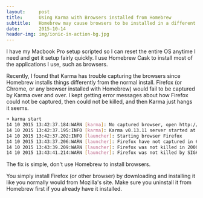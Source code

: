 ```yaml
---
layout:     post
title:      Using Karma with Browsers installed from Homebrew
subtitle:   Homebrew may cause browsers to be installed in a different way 
date:       2015-10-14
header-img: img/ionic-in-action-bg.jpg
---
```


I have my Macbook Pro setup scripted so I can reset the entire OS anytime I need and get it setup fairly quickly. I use Homebrew Cask to install most of the applications I use, such as browsers.

Recently, I found that Karma has trouble capturing the browsers since Homebrew installs things differently from the normal install. Firefox (or Chrome, or any browser installed with Homebrew) would fail to be captured by Karma over and over. I kept getting error messages about how Firefox could not be captured, then could not be killed, and then Karma just hangs it seems.

```bash
➜ karma start
14 10 2015 13:42:37.184:WARN [karma]: No captured browser, open http://localhost:9876/
14 10 2015 13:42:37.195:INFO [karma]: Karma v0.13.11 server started at http://localhost:9876/
14 10 2015 13:42:37.202:INFO [launcher]: Starting browser Firefox
14 10 2015 13:43:37.206:WARN [launcher]: Firefox have not captured in 60000 ms, killing.
14 10 2015 13:43:39.209:WARN [launcher]: Firefox was not killed in 2000 ms, sending SIGKILL.
14 10 2015 13:43:41.214:WARN [launcher]: Firefox was not killed by SIGKILL in 2000 ms, continuing.
```

The fix is simple, don't use Homebrew to install browsers.

You simply install Firefox (or other browser) by downloading and installing it like you normally would from Mozilla's site. Make sure you uninstall it from Homebrew first if you already have it installed.

